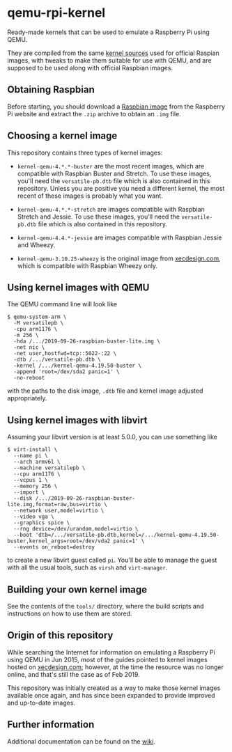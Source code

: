 # qemu-rpi-kernel

Ready-made kernels that can be used to emulate a Raspberry Pi using QEMU.

They are compiled from the same [kernel sources] used for official Raspian
images, with tweaks to make them suitable for use with QEMU, and are supposed
to be used along with official Raspbian images.

## Obtaining Raspbian

Before starting, you should download a [Raspbian image] from the Raspberry Pi
website and extract the `.zip` archive to obtain an `.img` file.

## Choosing a kernel image

This repository contains three types of kernel images:

* `kernel-qemu-4.*.*-buster` are the most recent images, which are compatible
  with Raspbian Buster and Stretch. To use these images, you'll need the
  `versatile-pb.dtb` file which is also contained in this repository. Unless
  you are positive you need a different kernel, the most recent of these images
  is probably what you want.

* `kernel-qemu-4.*.*-stretch` are images compatible with Raspbian Stretch and
  Jessie. To use these images, you'll need the `versatile-pb.dtb` file which
  is also contained in this repository.

* `kernel-qemu-4.4.*-jessie` are images compatible with Raspbian Jessie and
  Wheezy.

* `kernel-qemu-3.10.25-wheezy` is the original image from [xecdesign.com],
  which is compatible with Raspbian Wheezy only.

## Using kernel images with QEMU

The QEMU command line will look like

    $ qemu-system-arm \
      -M versatilepb \
      -cpu arm1176 \
      -m 256 \
      -hda /.../2019-09-26-raspbian-buster-lite.img \
      -net nic \
      -net user,hostfwd=tcp::5022-:22 \
      -dtb /.../versatile-pb.dtb \
      -kernel /.../kernel-qemu-4.19.50-buster \
      -append 'root=/dev/sda2 panic=1' \
      -no-reboot

with the paths to the disk image, `.dtb` file and kernel image adjusted
appropriately.

## Using kernel images with libvirt

Assuming your libvirt version is at least 5.0.0, you can use something like

    $ virt-install \
      --name pi \
      --arch armv6l \
      --machine versatilepb \
      --cpu arm1176 \
      --vcpus 1 \
      --memory 256 \
      --import \
      --disk /.../2019-09-26-raspbian-buster-lite.img,format=raw,bus=virtio \
      --network user,model=virtio \
      --video vga \
      --graphics spice \
      --rng device=/dev/urandom,model=virtio \
      --boot 'dtb=/.../versatile-pb.dtb,kernel=/.../kernel-qemu-4.19.50-buster,kernel_args=root=/dev/vda2 panic=1' \
      --events on_reboot=destroy

to create a new libvirt guest called `pi`. You'll be able to manage the guest
with all the usual tools, such as `virsh` and `virt-manager`.

## Building your own kernel image

See the contents of the `tools/` directory, where the build scripts and
instructions on how to use them are stored.

## Origin of this repository

While searching the Internet for information on emulating a Raspberry Pi using
QEMU in Jun 2015, most of the guides pointed to kernel images hosted on
[xecdesign.com]; however, at the time the resource was no longer online, and
that's still the case as of Feb 2019.

This repository was initially created as a way to make those kernel images
available once again, and has since been expanded to provide improved and
up-to-date images.

## Further information

Additional documentation can be found on the [wiki].

[Raspbian image]: https://www.raspberrypi.org/downloads/raspbian/
[kernel sources]: https://github.com/raspberrypi/linux/
[xecdesign.com]: https://xecdesign.com/downloads/linux-qemu/kernel-qemu
[wiki]: https://github.com/dhruvvyas90/qemu-rpi-kernel/wiki
